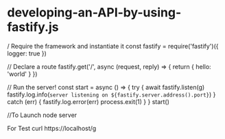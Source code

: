 # developing-an-API-by-using-fastify.js
/ Require the framework and instantiate it
const fastify = require('fastify')({ logger: true })

// Declare a route
fastify.get('/', async (request, reply) => {
  return { hello: 'world' }
})

// Run the server!
const start = async () => {
  try {
    await fastify.listen(g)
    fastify.log.info(`server listening on ${fastify.server.address().port}`)
  } catch (err) {
    fastify.log.error(err)
    process.exit(1)
  }
}
start()


//To Launch
node server

For Test 
curl  https://localhost/g
